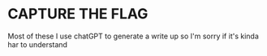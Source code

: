 # CAPTURE THE FLAG
Most of these I use chatGPT to generate a write up so I'm sorry if it's kinda har to understand
